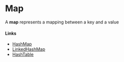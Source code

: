 # Map

A **map** represents a mapping between a key and a value



#### Links

* [HashMap](HashMap.md)
* [LinkedHashMap](LinkedHashMap.md)
* [HashTable](HashTable.md)